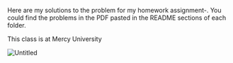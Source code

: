 Here are my solutions to the problem for my homework assignment-. You could find the problems in the PDF pasted in the README sections of each folder.

This class is at Mercy University

![Untitled](https://github.com/user-attachments/assets/d3b7c46d-7bcf-480f-8093-7eb9f954fdf9)
